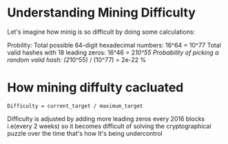 # Understanding Mining Difficulty

Let's imagine how minig is so difficult by doing some calculations:

Probility:
Total possible 64-digit hexadecimal numbers: 16^64 = 10^77
Total valid hashes with 18 leading zeros: 16^46 = 2*10^55
Probability of picking a random valid hash: (2*10^55) / (10^77) = 2e-22 %

# How mining diffulty cacluated
```
Difficulty = current_target / maximum_target
```
Difficulty is adjusted by adding more leading zeros every 2016 blocks i.e(every 2 weeks) so it becomes difficult of solving the cryptographical puzzle
over the time that's how It's being undercontrol